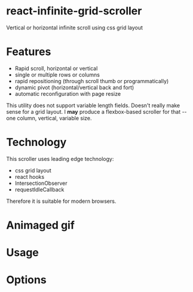 # react-infinite-grid-scroller
Vertical or horizontal infinite scroll using css grid layout

# Features

- Rapid scroll, horizontal or vertical
- single or multiple rows or columns
- rapid repositioning (through scroll thumb or programmatically)
- dynamic pivot (horizontal/vertical back and fort)
- automatic reconfiguration with page resize

This utility does not support variable length fields. Doesn't really make sense for a grid layout. I **may** produce a flexbox-based scroller for that -- one column, vertical, variable size.

# Technology

This scroller uses leading edge technology:
- css grid layout
- react hooks
- IntersectionObserver
- requestIdleCallback

Therefore it is suitable for modern browsers.

# Animaged gif

# Usage

# Options
